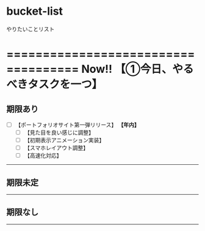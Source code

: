 # bucket-list
やりたいことリスト

====================================
Now!! 【①今日、やるべきタスクを一つ】
====================================

期限あり
------------------------------------
+ [ ] 【ポートフォリオサイト第一弾リリース】 **【年内】**
  + [ ] 【見た目を良い感じに調整】
  + [ ] 【初期表示アニメーション実装】
  + [ ] 【スマホレイアウト調整】
  + [ ] 【高速化対応】
_ _ _ _ _ _ _ _ _ _ _ _ _ _ _ _ _ _

期限未定
------------------------------------

_ _ _ _ _ _ _ _ _ _ _ _ _ _ _ _ _ _

期限なし
------------------------------------
_ _ _ _ _ _ _ _ _ _ _ _ _ _ _ _ _ _